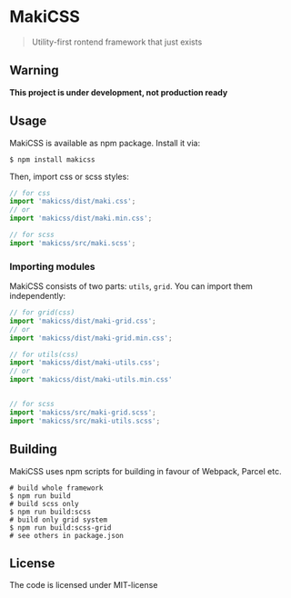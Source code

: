 # MakiCSS
> Utility-first rontend framework that just exists
## Warning 
**This project is under development, not production ready**
## Usage
MakiCSS is available as npm package. Install it via:
```shell script
$ npm install makicss
```
Then, import css or scss styles:
```js
// for css
import 'makicss/dist/maki.css';
// or
import 'makicss/dist/maki.min.css';

// for scss
import 'makicss/src/maki.scss';
```
### Importing modules
MakiCSS consists of two parts: `utils`, `grid`. You can import them independently:
```js
// for grid(css)
import 'makicss/dist/maki-grid.css';
// or
import 'makicss/dist/maki-grid.min.css';

// for utils(css)
import 'makicss/dist/maki-utils.css';
// or
import 'makicss/dist/maki-utils.min.css'


// for scss
import 'makicss/src/maki-grid.scss';
import 'makicss/src/maki-utils.scss';
```
## Building
MakiCSS uses npm scripts for building in favour of Webpack, Parcel etc.  
```shell script
# build whole framework
$ npm run build 
# build scss only
$ npm run build:scss
# build only grid system
$ npm run build:scss-grid
# see others in package.json
```
## License
The code is licensed under MIT-license